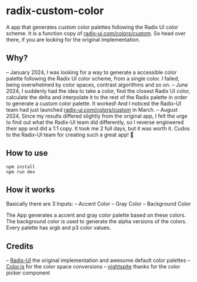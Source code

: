 # radix-custom-color

A app that generates custom color palettes following the Radix UI color scheme.
It is a function copy of [radix-ui.com/colors/custom](https://www.radix-ui.com/colors/custom).
So head over there, if you are looking for the original implementation.

## Why?

– January 2024, I was looking for a way to generate a accessible color palette following the Radix UI color scheme, from a single color. I failed, being overwhelmed by color spaces, contrast algorithms and so on.
– June 2024, I suddenly had the idea to take a color, find the closest Radix UI color, calculate the delta and interpolate it to the rest of the Radix palette in order to generate a custom color palette. It worked! And I noticed the Radix-UI team had just launched [radix-ui.com/colors/custom](https://www.radix-ui.com/colors/custom) in March.
– August 2024, Since my results differed slightly from the original app, I felt the urge to find out what the Radix-UI team did differently, so I reverse engineered their app and did a 1:1 copy. It took me 2 full days, but it was worth it.
Cudos to the Radix-UI team for creating such a great app! 🙌

## How to use

```
npm install
npm run dev
```

## How it works

Basically there are 3 Inputs:
– Accent Color
– Gray Color
– Background Color

The App generates a accent and gray color palette based on these colors.
The background color is used to generate the alpha versions of the colors.
Every palette has srgb and p3 color values.

## Credits

– [Radix-UI](https://www.radix-ui.com/) the original implementation and awesome default color palettes
– [Color.js](https://colorjs.io/) for the color space conversions
– [nightspite](https://github.com/nightspite) thanks for the color picker component
